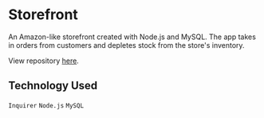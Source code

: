 # Storefront
An Amazon-like storefront created with Node.js and MySQL. The app takes in orders from customers and depletes stock from the store's inventory.

View repository [here](https://github.com/herrenchek/Storefront).

## Technology Used
`Inquirer`
`Node.js`
`MySQL`